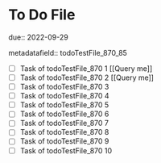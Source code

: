 # To Do File

due:: 2022-09-29

metadatafield:: todoTestFile_870_85

- [ ] Task of todoTestFile_870 1 [[Query me]]
- [ ] Task of todoTestFile_870 2 [[Query me]]
- [ ] Task of todoTestFile_870 3
- [ ] Task of todoTestFile_870 4
- [ ] Task of todoTestFile_870 5
- [ ] Task of todoTestFile_870 6
- [ ] Task of todoTestFile_870 7
- [ ] Task of todoTestFile_870 8
- [ ] Task of todoTestFile_870 9
- [ ] Task of todoTestFile_870 10
